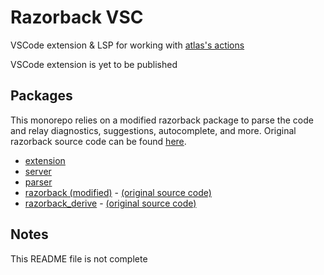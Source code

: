 # Razorback VSC

VSCode extension & LSP for working with [atlas's actions](https://atlas.bot)

VSCode extension is yet to be published

## Packages

This monorepo relies on a modified razorback package to parse the code and relay diagnostics, suggestions, autocomplete, and more. Original razorback source code can be found [here](https://github.com/sylv/atlas).

- [extension](/packages/extension/)
- [server](/packages/server/)
- [parser](/packages/parser/)
- [razorback (modified)](/packages/razorback/) - [(original source code)](https://github.com/sylv/atlas/tree/main/packages/razorback)
- [razorback_derive](/packages/razorback_derive/) - [(original source code)](https://github.com/sylv/atlas/tree/main/packages/razorback_derive)

## Notes

This README file is not complete
